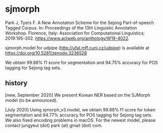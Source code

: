 # sjmorph

Park J, Tyers F. A New Annotation Scheme for the Sejong Part-of-speech Tagged Corpus. In: Proceedings of the 13th Linguistic Annotation Workshop. Florence, Italy: Association for Computational Linguistics; 2019:195-202. https://www.aclweb.org/anthology/W19-4022.

sjmorph.model for udpipe (http://ufal.mff.cuni.cz/udpipe) is available at https://doi.org/10.5281/zenodo.3236528


We obtain 99.88% f1 score for segmentation and 94.75% accuracy for POS tagging for Sejong tag sets.


## history
[new, September 2020] We present Korean NER based on the SJMorph model (to be announced). 

[July 2020] Using sjmorph_v3.model, we obtain 99.88% f1 score for token segmentation and 94.77% accuracy for POS tagging for Sejong tag sets. We also fixed encoding problems in macOS. For the newest model, please contact jungyeul (dot) park (at) gmail (dot) com. 


